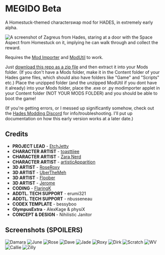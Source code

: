 # MEGIDO Beta
A Homestuck-themed characterswap mod for HADES, in extremely early alpha. 

![A screenshot of Zagreus from Hades, staring at a door with the Space Aspect from Homestuck on it, implying he can walk through and collect the reward.](docs/zagreus_space.png?raw=true "Foreshadowing dot png")

Requires the [Mod Importer](https://www.nexusmods.com/hades/mods/26) and [ModUtil](https://www.nexusmods.com/hades/mods/27) to work. 

Just [download this repo as a zip file](https://github.com/EtchJetty/MEGIDOBeta/archive/refs/heads/master.zip) and then extract it into your Mods folder. (If you don't have a Mods folder, make it in the Content folder of your Hades game files, which should also have folders like "Game" and "Scripts" etc.) Place the unzipped folder (and the unzipped ModUtil if you dont have it already) into your Mods folder, place the .exe or .py modimporter applet in your Content folder (NOT YOUR MODS FOLDER) and you should be able to boot the game! 

(If you're getting errors, or I messed up significantly somehow, check out the [Hades Modding Discord](https://discordapp.com/invite/KuMbyrN) for info/troubleshooting. I'll put up documentation on how this early version works at a later date.)

## Credits

- **PROJECT LEAD** - [EtchJetty](https://twitter.com/EtchJetty) 
- **CHARACTER ARTIST** - [toasttiiee](https://twitter.com/toasttiiee)
- **CHARACTER ARTIST** - [Zara Nerd](https://twitter.com/Nerd_Zara) 
- **CHARACTER ARTIST** - [artisticApparition](https://twitter.com/AAppariton) 
- **3D ARTIST** - [RoseRoxy](https://twitter.com/RoseRoxy_) 
- **3D ARTIST** - [UberTheMeh](https://twitter.com/rudfkr0316) 
- **3D ARTIST** - [Floober](https://twitter.com/Floober364) 
- **3D ARTIST** - [Jerome](https://twitter.com/JeromeHaldemann) 
- **CODING** - [FlaringK](https://flaringk.github.io/) 
- **ADDTL. TECH SUPPORT** - erumi321 
- **ADDTL. TECH SUPPORT** - nbusseneau 
- **CODEX TEMPLATE** - bessyboo 
- **OlympusExtra** - AlexKage & physiX 
- **CONCEPT & DESIGN** - Nihilistic Janitor

## Screenshots (SPOILERS)

![Damara](docs/damara.png?raw=true "MEGIDO")
![June](docs/june.png?raw=true "MEGIDO")
![Rose](docs/rose.png?raw=true "MEGIDO")
![Dave](docs/dave.png?raw=true "MEGIDO")
![Jade](docs/jade.png?raw=true "MEGIDO")
![Roxy](docs/roxy.png?raw=true "MEGIDO")
![Dirk](docs/dirk.png?raw=true "MEGIDO")
![Scratch](docs/scratch.png?raw=true "MEGIDO")
![WV](docs/wv.png?raw=true "MEGIDO")
![Callie](docs/callie.png?raw=true "MEGIDO")
![Zilly](docs/zilly.png?raw=true "MEGIDO")

<!-- 
> basically yall know the game HADES?
> ![Pop Scratch and Damara Megido.](docs/m1.png?raw=true "MEGIDO")
> 
> well
> lemme introduce you to the concept for MEGIDO
> ![Rose Lalonde giving a boon.](docs/m2.png?raw=true "MEGIDO")
> 
> (lower effort one)
> ![Damara Megido on the Boons menu.](docs/m3.png?raw=true "MEGIDO")
> 
> but you get the concept, right?
> ![Eridan Ampora giving a boon.](docs/m4.png?raw=true "MEGIDO")
> 
> the homestuck kids.... they're literally GODS
> ![Dave Strider giving a boon.](docs/m5.png?raw=true "MEGIDO")
> 
> couldn't they be invoked just as much as those from olympus?
> ![Vriska Serket giving a boon.](docs/m6.png?raw=true "MEGIDO")
> 
> ![Damara Megido preparing to fight the Midnight Crew.](docs/m7.png?raw=true "MEGIDO")
> 
> idk. i think there is a lot of potential here or in a similar concept -- its one of the, damn i wish homestuck had become ubiquitous enough to recieve games and spinoffs in the same way that other properties do,
> ![John(?) Egbert giving a boon.](docs/m8.png?raw=true "MEGIDO")
> 
> kinda things
> 
> ![Pop Scratch retrieving Damara's meteor.](docs/rulermegido.gif?raw=true "MEGIDO")
> 
> i just think
> 
> that if you are wanting for a setting similar to hell.............
> 
> infinite scratch manor escape roguelike
 -->
